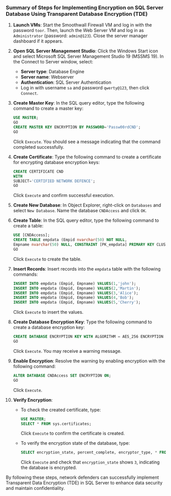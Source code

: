 ### Summary of Steps for Implementing Encryption on SQL Server Database Using Transparent Database Encryption (TDE)

1. **Launch VMs**: Start the Smoothwall Firewall VM and log in with the password `toor`. Then, launch the Web Server VM and log in as `Administrator` (password: `admin@123`). Close the server manager dashboard if it appears.

2. **Open SQL Server Management Studio**: Click the Windows Start icon and select Microsoft SQL Server Management Studio 19 (MSSMS 19). In the Connect to Server window, select:
   - **Server type**: Database Engine
   - **Server name**: Webserver
   - **Authentication**: SQL Server Authentication
   - Log in with username `sa` and password `qwerty@123`, then click `Connect`.

3. **Create Master Key**: In the SQL query editor, type the following command to create a master key:
   ```sql
   USE MASTER;
   GO
   CREATE MASTER KEY ENCRYPTION BY PASSWORD='Passw00rdCND';
   GO
   ```
   Click `Execute`. You should see a message indicating that the command completed successfully.

4. **Create Certificate**: Type the following command to create a certificate for encrypting database encryption keys:
   ```sql
   CREATE CERTIFICATE CND
   WITH 
   SUBJECT='CERTIFIED NETWORK DEFENCE';
   GO
   ```
   Click `Execute` and confirm successful execution.

5. **Create New Database**: In Object Explorer, right-click on `Databases` and select `New Database`. Name the database `CNDAccess` and click `OK`.

6. **Create Table**: In the SQL query editor, type the following command to create a table:
   ```sql
   USE [CNDAccess];
   CREATE TABLE empdata (Empid nvarchar(50) NOT NULL,
   Empname nvarchar(50) NULL, CONSTRAINT [PK_empdata] PRIMARY KEY CLUSTERED(Empid));
   GO
   ```
   Click `Execute` to create the table.

7. **Insert Records**: Insert records into the `empdata` table with the following commands:
   ```sql
   INSERT INTO empdata (Empid, Empname) VALUES(1,'john');
   INSERT INTO empdata (Empid, Empname) VALUES(2,'Martin');
   INSERT INTO empdata (Empid, Empname) VALUES(3,'Alice');
   INSERT INTO empdata (Empid, Empname) VALUES(4,'Bob');
   INSERT INTO empdata (Empid, Empname) VALUES(5,'Cherry');
   ```
   Click `Execute` to insert the values.

8. **Create Database Encryption Key**: Type the following command to create a database encryption key:
   ```sql
   CREATE DATABASE ENCRYPTION KEY WITH ALGORITHM = AES_256 ENCRYPTION BY SERVER CERTIFICATE CND;
   GO
   ```
   Click `Execute`. You may receive a warning message.

9. **Enable Encryption**: Resolve the warning by enabling encryption with the following command:
   ```sql
   ALTER DATABASE CNDAccess SET ENCRYPTION ON;
   GO
   ```
   Click `Execute`.

10. **Verify Encryption**:
    - To check the created certificate, type:
      ```sql
      USE MASTER;
      SELECT * FROM sys.certificates;
      ```
      Click `Execute` to confirm the certificate is created.
    
    - To verify the encryption state of the database, type:
      ```sql
      SELECT encryption_state, percent_complete, encryptor_type, * FROM sys.dm_database_encryption_keys;
      ```
      Click `Execute` and check that `encryption_state` shows `3`, indicating the database is encrypted.

By following these steps, network defenders can successfully implement Transparent Data Encryption (TDE) in SQL Server to enhance data security and maintain confidentiality.